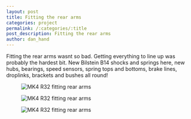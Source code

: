 ```yaml
---
layout: post
title: Fitting the rear arms 
categories: project 
permalink: /:categories/:title
post_description: Fitting the rear arms 
author: dan_hand
---
```


Fitting the rear arms wasnt so bad. Getting everything to line up was probably the hardest bit. New Bilstein B14 shocks and springs here, new hubs, bearings, speed sensors, spring tops and bottoms, brake lines, droplinks, brackets and bushes all round!

<figure class="full-img"><img src="/assets/images/fitting-rear-arms-1.jpeg" alt="MK4 R32 fitting rear arms"></figure>
<figure class="full-img"><img src="/assets/images/fitting-rear-arms-2.jpeg" alt="MK4 R32 fitting rear arms"></figure>
<figure class="full-img"><img src="/assets/images/fitting-rear-arms-3.jpeg" alt="MK4 R32 fitting rear arms"></figure>

